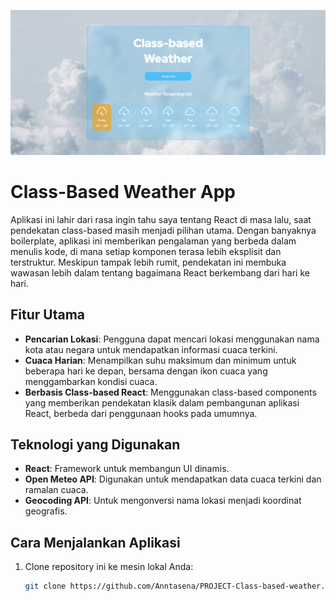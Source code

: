 ![Preview App](./public/class-based-weather-preview-app-new.png)

# Class-Based Weather App

Aplikasi ini lahir dari rasa ingin tahu saya tentang React di masa lalu, saat pendekatan class-based masih menjadi pilihan utama. Dengan banyaknya boilerplate, aplikasi ini memberikan pengalaman yang berbeda dalam menulis kode, di mana setiap komponen terasa lebih eksplisit dan terstruktur. Meskipun tampak lebih rumit, pendekatan ini membuka wawasan lebih dalam tentang bagaimana React berkembang dari hari ke hari.

## Fitur Utama

- **Pencarian Lokasi**: Pengguna dapat mencari lokasi menggunakan nama kota atau negara untuk mendapatkan informasi cuaca terkini.
- **Cuaca Harian**: Menampilkan suhu maksimum dan minimum untuk beberapa hari ke depan, bersama dengan ikon cuaca yang menggambarkan kondisi cuaca.
- **Berbasis Class-based React**: Menggunakan class-based components yang memberikan pendekatan klasik dalam pembangunan aplikasi React, berbeda dari penggunaan hooks pada umumnya.
  
## Teknologi yang Digunakan

- **React**: Framework untuk membangun UI dinamis.
- **Open Meteo API**: Digunakan untuk mendapatkan data cuaca terkini dan ramalan cuaca.
- **Geocoding API**: Untuk mengonversi nama lokasi menjadi koordinat geografis.

## Cara Menjalankan Aplikasi

1. Clone repository ini ke mesin lokal Anda:

   ```bash
   git clone https://github.com/Anntasena/PROJECT-Class-based-weather.git
